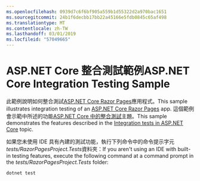 ```yaml
---
ms.openlocfilehash: 0939d7c6f6bf905a559b1d55322d2a970bac1651
ms.sourcegitcommit: 24b1f6decbb17bb22a45166e5fdb0845c65af498
ms.translationtype: MT
ms.contentlocale: zh-TW
ms.lasthandoff: 03/01/2019
ms.locfileid: "57049665"
---
```

# <a name="aspnet-core-integration-testing-sample"></a><span data-ttu-id="a94f7-101">ASP.NET Core 整合測試範例</span><span class="sxs-lookup"><span data-stu-id="a94f7-101">ASP.NET Core Integration Testing Sample</span></span>

<span data-ttu-id="a94f7-102">此範例說明如何整合測試[ASP.NET Core Razor Pages](https://docs.microsoft.com/aspnet/core/mvc/razor-pages)應用程式。</span><span class="sxs-lookup"><span data-stu-id="a94f7-102">This sample illustrates integration testing of an [ASP.NET Core Razor Pages](https://docs.microsoft.com/aspnet/core/mvc/razor-pages) app.</span></span> <span data-ttu-id="a94f7-103">這個範例會示範中所述的功能[ASP.NET Core 中的整合測試](https://docs.microsoft.com/aspnet/core/test/integration-tests)主題。</span><span class="sxs-lookup"><span data-stu-id="a94f7-103">This sample demonstrates the features described in the [Integration tests in ASP.NET Core](https://docs.microsoft.com/aspnet/core/test/integration-tests) topic.</span></span>

<span data-ttu-id="a94f7-104">如果您未使用 IDE 具有內建的測試功能，執行下列命令中的命令提示字元*tests/RazorPagesProject.Tests*資料夾：</span><span class="sxs-lookup"><span data-stu-id="a94f7-104">If you aren't using an IDE with built-in testing features, execute the following command at a command prompt in the *tests/RazorPagesProject.Tests* folder:</span></span>

```console
dotnet test
```
